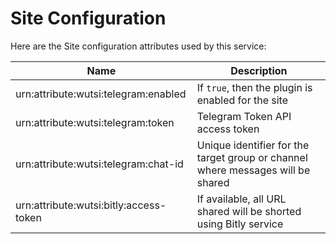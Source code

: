 # Site Configuration
Here are the Site configuration attributes used by this service:

| Name | Description |
|------|-------------|
| urn:attribute:wutsi:telegram:enabled | If `true`, then the plugin is enabled for the site |
| urn:attribute:wutsi:telegram:token | Telegram Token API access token |
| urn:attribute:wutsi:telegram:chat-id | Unique identifier for the target group or channel where messages will be shared |
| urn:attribute:wutsi:bitly:access-token | If available, all URL shared will be shorted using Bitly service |



